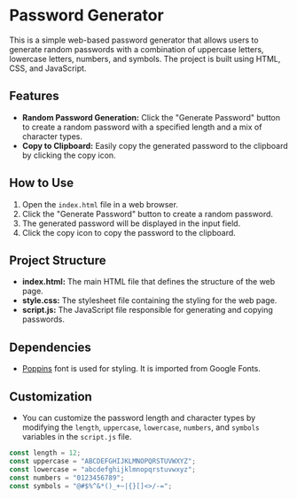 # Password Generator

This is a simple web-based password generator that allows users to generate random passwords with a combination of uppercase letters, lowercase letters, numbers, and symbols. The project is built using HTML, CSS, and JavaScript.

## Features

- **Random Password Generation:** Click the "Generate Password" button to create a random password with a specified length and a mix of character types.
- **Copy to Clipboard:** Easily copy the generated password to the clipboard by clicking the copy icon.

## How to Use

1. Open the `index.html` file in a web browser.
2. Click the "Generate Password" button to create a random password.
3. The generated password will be displayed in the input field.
4. Click the copy icon to copy the password to the clipboard.

## Project Structure

- **index.html:** The main HTML file that defines the structure of the web page.
- **style.css:** The stylesheet file containing the styling for the web page.
- **script.js:** The JavaScript file responsible for generating and copying passwords.

## Dependencies

- [Poppins](https://fonts.google.com/specimen/Poppins) font is used for styling. It is imported from Google Fonts.

## Customization

- You can customize the password length and character types by modifying the `length`, `uppercase`, `lowercase`, `numbers`, and `symbols` variables in the `script.js` file.

```javascript
const length = 12;
const uppercase = "ABCDEFGHIJKLMNOPQRSTUVWXYZ";
const lowercase = "abcdefghijklmnopqrstuvwxyz";
const numbers = "0123456789";
const symbols = "@#$%^&*()_+~|{}[]<>/-=";